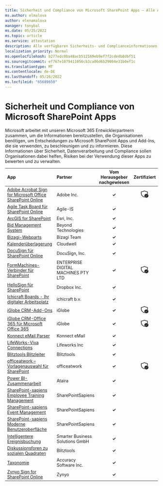```yaml
---
title: Sicherheit und Compliance von Microsoft SharePoint Apps – Alle Apps
ms.author: elmalova
author: elenamalova
manager: tonybal
ms.date: 05/25/2022
ms.topic: article
ms.service: attestation
description: Alle verfügbaren Sicherheits- und Complianceinformationen für alle Microsoft SharePoint Apps.
localization_priority: Normal
ms.openlocfilehash: b277edc0ba48acb512169eb9ef7f2cdedb8dbf51
ms.sourcegitcommit: ef767e1079411056cb3ca86d6b29084e31b0ef1c
ms.translationtype: MT
ms.contentlocale: de-DE
ms.lasthandoff: 05/26/2022
ms.locfileid: "65689650"
---
```

# <a name="microsoft-sharepoint-apps-security-and-compliance"></a>Sicherheit und Compliance von Microsoft SharePoint Apps

Microsoft arbeitet mit unseren Microsoft 365 Entwicklerpartnern zusammen, um die Informationen bereitzustellen, die Organisationen benötigen, um Entscheidungen zu Microsoft SharePoint Apps und Add-Ins, die sie verwenden, zu beschleunigen und zu informieren. Diese Informationen über Sicherheit, Datenverarbeitung und Compliance sollen Organisationen dabei helfen, Risiken bei der Verwendung dieser Apps zu bewerten und zu verwalten.

| **App** | **Partner** | **Vom Herausgeber nachgewiesen** | **Zertifiziert** |
|:--------|:------------|:----------------------:|:-------------:|
| [Adobe Acrobat Sign for Microsoft Office SharePoint Online](./adobe-inc-acrobat-sign-for-microsoft-sharepoint-online.md) | Adobe Inc. | **✓** | <img alt="Certified application badge" src="../media/certified-badge.png" height="25" width="25" /> |
| [Agile Task Board für SharePoint Online](./agile-is-task-board-for-sharepoint-online.md) | Agile-IS | **✓** |  |
| [ArcGIS for SharePoint](./esri-inc-arcgis-for-sharepoint.md) | Esri, Inc. | **✓** |  |
| [Bid Management System](./beyond-technologies-bid-management-system.md) | Beyond Technologies | **✓** |  |
| [Bizagi-Webparts](./bizagi-team-webparts.md) | Bizagi Team | **✓** |  |
| [Kalenderüberlagerung](./cloudwell-calendar-overlay.md) | Cloudwell | **✓** |  |
| [DocuSign für SharePoint Online](./docusign-inc-for-sharepoint-online.md) | DocuSign, Inc. | **✓** |  |
| [FormMachines-Verbinder für SharePoint](./enterprise-digital-machines-pty-ltd-formmachines-connector-for-sharepoint.md) | ENTERPRISE DIGITAL MACHINES PTY LTD | **✓** | <img alt="Certified application badge" src="../media/certified-badge.png" height="25" width="25" /> |
| [HelloSign für SharePoint](./dropbox-inc-hellosign-for-sharepoint.md) | Dropbox Inc. | **✓** |  |
| [Ichicraft Boards - Ihr digitaler Arbeitsplatz](./ichicraft-bv-boards-your-digital-workplace.md) | ichicraft b.v. | **✓** |  |
| [iGlobe CRM-Add-Ons](./iglobe-crm-add-ons.md) | iGlobe | **✓** | <img alt="Certified application badge" src="../media/certified-badge.png" height="25" width="25" /> |
| [iGlobe CRM-Office 365 für Microsoft Office 365](./iglobe-crm-office-365-for-microsoft.md) | iGlobe | **✓** | <img alt="Certified application badge" src="../media/certified-badge.png" height="25" width="25" /> |
| [Konnect eMail Parser](./konnect-email-parser.md) | Konnect eMail | **✓** |  |
| [LifeWorks-Viva Connections](./lifeworks-inc-viva-connections.md) | Lifeworks Inc | **✓** |  |
| [Blitztools Blitzleiter](./lightning-tools-conductor.md) | Blitztools | **✓** |  |
| [officeatwork – Vorlagenauswahl für SharePoint](./officeatwork-officeatworktemplate-chooser-for-sharepoint.md) | officeatwork | **✓** | <img alt="Certified application badge" src="../media/certified-badge.png" height="25" width="25" /> |
| [Power BI-Zusammenarbeit](./ataira-power-bi-collaboration.md) | Ataira | **✓** |  |
| [SharePoint-sapiens Employee Training Management](./sharepointsapiens-employee-training-management.md) | SharePointSapiens | **✓** |  |
| [SharePoint-sapiens Event Management](./sharepointsapiens-event-management.md) | SharePointSapiens | **✓** |  |
| [SharePoint-sapiens Moderne Benutzeroberfläche](./sharepointsapiens-modern-user-interface.md) | SharePointSapiens | **✓** |  |
| [Intelligentere Ereignisbuchung](./smarter-business-solutions-gmbh-event-booking.md) | Smarter Business Solutions GmbH | **✓** |  |
| [Diskussionsforen zu sozialen Quadraten](./lightning-tools-social-squared-discussion-forums.md) | Blitztools | **✓** |  |
| [Taxonomie](./accuracy-software-inc-taxonomy.md) | Accuracy Software Inc. | **✓** |  |
| [Zynyo Sign for SharePoint Online](./zynyo-sign-for-sharepoint-online.md) | Zynyo | **✓** |  |

